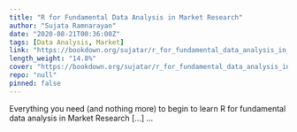 ```yaml
---
title: "R for Fundamental Data Analysis in Market Research"
author: "Sujata Ramnarayan"
date: "2020-08-21T00:36:00Z"
tags: [Data Analysis, Market]
link: "https://bookdown.org/sujatar/r_for_fundamental_data_analysis_in_market_research/"
length_weight: "14.8%"
cover: "https://bookdown.org/sujatar/r_for_fundamental_data_analysis_in_market_research/Rbookcover.png"
repo: "null"
pinned: false
---
```


Everything you need (and nothing more) to begin to learn R for fundamental data analysis in Market Research [...]  ...

